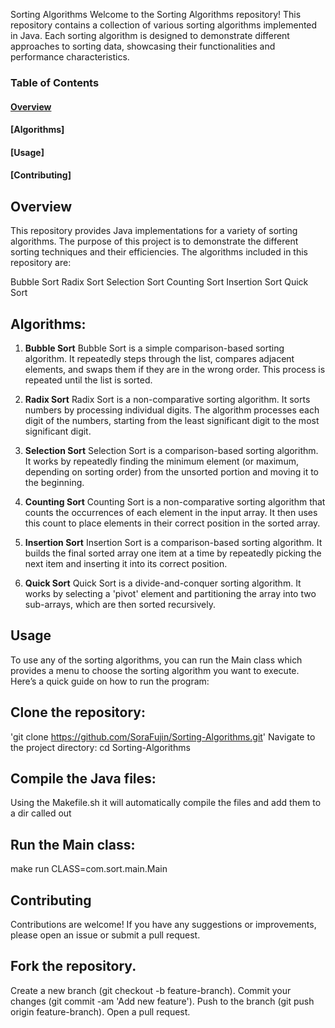 Sorting Algorithms
Welcome to the Sorting Algorithms repository! This repository contains a collection of various sorting algorithms implemented in Java. Each sorting algorithm is designed to demonstrate different approaches to sorting data, showcasing their functionalities and performance characteristics.

### Table of Contents
#### [Overview](#Overview)
#### [Algorithms]
#### [Usage]
#### [Contributing]

## Overview
This repository provides Java implementations for a variety of sorting algorithms. The purpose of this project is to demonstrate the different sorting techniques and their efficiencies. The algorithms included in this repository are:

Bubble Sort
Radix Sort
Selection Sort
Counting Sort
Insertion Sort
Quick Sort

## Algorithms:
1. **Bubble Sort**
Bubble Sort is a simple comparison-based sorting algorithm. It repeatedly steps through the list, compares adjacent elements, and swaps them if they are in the wrong order. This process is repeated until the list is sorted.

2. **Radix Sort**
Radix Sort is a non-comparative sorting algorithm. It sorts numbers by processing individual digits. The algorithm processes each digit of the numbers, starting from the least significant digit to the most significant digit.

3. **Selection Sort**
Selection Sort is a comparison-based sorting algorithm. It works by repeatedly finding the minimum element (or maximum, depending on sorting order) from the unsorted portion and moving it to the beginning.

4. **Counting Sort**
Counting Sort is a non-comparative sorting algorithm that counts the occurrences of each element in the input array. It then uses this count to place elements in their correct position in the sorted array.

5. **Insertion Sort**
Insertion Sort is a comparison-based sorting algorithm. It builds the final sorted array one item at a time by repeatedly picking the next item and inserting it into its correct position.

6. **Quick Sort**
Quick Sort is a divide-and-conquer sorting algorithm. It works by selecting a 'pivot' element and partitioning the array into two sub-arrays, which are then sorted recursively.

## Usage
To use any of the sorting algorithms, you can run the Main class which provides a menu to choose the sorting algorithm you want to execute. Here’s a quick guide on how to run the program:

## Clone the repository:
'git clone https://github.com/SoraFujin/Sorting-Algorithms.git'
Navigate to the project directory:
cd Sorting-Algorithms

## Compile the Java files:
Using the Makefile.sh it will automatically compile the files and add them to a dir called out <br>

## Run the Main class:
make run CLASS=com.sort.main.Main

## Contributing
Contributions are welcome! If you have any suggestions or improvements, please open an issue or submit a pull request.

## Fork the repository.
Create a new branch (git checkout -b feature-branch).
Commit your changes (git commit -am 'Add new feature').
Push to the branch (git push origin feature-branch).
Open a pull request.
